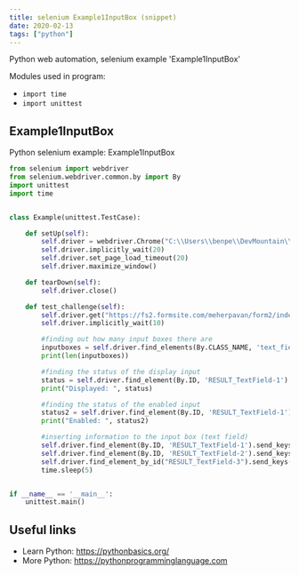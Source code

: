 ```yaml
---
title: selenium Example1InputBox (snippet)
date: 2020-02-13
tags: ["python"]
---
```

Python web automation, selenium example 'Example1InputBox'


Modules used in program: 
* `import time`
* `import unittest`

## Example1InputBox

Python selenium example: Example1InputBox

```python
from selenium import webdriver
from selenium.webdriver.common.by import By
import unittest
import time


class Example(unittest.TestCase):

    def setUp(self):
        self.driver = webdriver.Chrome("C:\\Users\\benpe\\DevMountain\\testing-resources\\chromedriver.exe")
        self.driver.implicitly_wait(20)
        self.driver.set_page_load_timeout(20)
        self.driver.maximize_window()

    def tearDown(self):
        self.driver.close()

    def test_challenge(self):
        self.driver.get("https://fs2.formsite.com/meherpavan/form2/index.html?1537702596407")
        self.driver.implicitly_wait(10)

        #finding out how many input boxes there are
        inputboxes = self.driver.find_elements(By.CLASS_NAME, 'text_field')
        print(len(inputboxes))

        #finding the status of the display input
        status = self.driver.find_element(By.ID, 'RESULT_TextField-1').is_displayed()
        print("Displayed: ", status)

        #finding the status of the enabled input
        status2 = self.driver.find_element(By.ID, 'RESULT_TextField-1').is_enabled()
        print("Enabled: ", status2)

        #inserting information to the input box (text field)
        self.driver.find_element(By.ID, 'RESULT_TextField-1').send_keys("Daniel")
        self.driver.find_element(By.ID, 'RESULT_TextField-2').send_keys("Peng")
        self.driver.find_element_by_id("RESULT_TextField-3").send_keys("1234567890")
        time.sleep(5)


if __name__ == '__main__':
    unittest.main()


```

## Useful links

- Learn Python: https://pythonbasics.org/
- More Python: https://pythonprogramminglanguage.com

